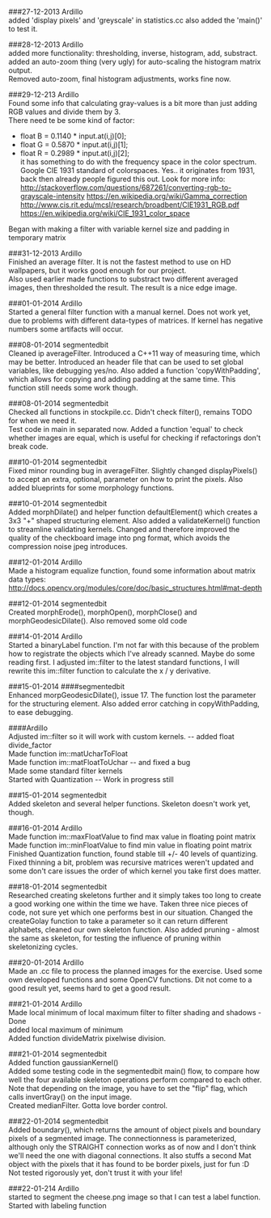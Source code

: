 ###27-12-2013 Ardillo<br>
added 'display pixels' and 'greyscale' in statistics.cc also added the 'main()' to test it.

###28-12-2013 Ardillo<br>
added more functionality: thresholding, inverse, histogram, add, substract.<br>
added an auto-zoom thing (very ugly) for auto-scaling the histogram matrix output.<br>
Removed auto-zoom, final histogram adjustments, works fine now.

###29-12-213 Ardillo<br>
Found some info that calculating gray-values is a bit more than just adding RGB 
values and divide them by 3.<br>
There need te be some kind of factor:
- float B = 0.1140 * input.at<Vec3b>(i,j)[0];
- float G = 0.5870 * input.at<Vec3b>(i,j)[1];
- float R = 0.2989 * input.at<Vec3b>(i,j)[2];<br>
it has something to do with the frequency space in the color spectrum. 
Google CIE 1931 standard of colorspaces.
Yes.. it originates from 1931, back then already people figured this out.
Look for more info:
http://stackoverflow.com/questions/687261/converting-rgb-to-grayscale-intensity
https://en.wikipedia.org/wiki/Gamma_correction
http://www.cis.rit.edu/mcsl/research/broadbent/CIE1931_RGB.pdf
https://en.wikipedia.org/wiki/CIE_1931_color_space

Began with making a filter with variable kernel size and padding in temporary matrix

###31-12-2013 Ardillo<br>
Finished an average filter. It is not the fastest method to use on HD wallpapers,
but it works good enough for our project.<br>
Also used earlier made functions to substract two different averaged images, then
thresholded the result.
The result is a nice edge image.

###01-01-2014 Ardillo<br>
Started a general filter function with a manual kernel. Does not work yet, due 
to problems with different data-types of matrices. If kernel has negative numbers
some artifacts will occur.

###08-01-2014 segmentedbit<br>
Cleaned ip averageFilter. Introduced a C++11 way of measuring time, which may be
better. Introduced an header file that can be used to set global variables, 
like debugging yes/no. Also added a function 'copyWithPadding', which allows 
for copying and adding padding at the same time.
This function still needs some work though.

###08-01-2014 segmentedbit<br>
Checked all functions in stockpile.cc. Didn't check filter(), remains TODO for 
when we need it.<br>
Test code in main in separated now. Added a function 'equal' to check whether 
images are equal, which is useful for checking if refactorings don't break code.

###10-01-2014 segmentedbit<br>
Fixed minor rounding bug in averageFilter. Slightly changed displayPixels() to 
accept an extra, optional, parameter on how to print the pixels. Also added 
blueprints for some morphology functions.

###10-01-2014 segmentedbit<br>
Added morphDilate() and helper function defaultElement() which creates a 3x3 "+" 
shaped structuring element. Also added a validateKernel() function to streamline 
validating kernels. Changed and therefore improved the quality of the checkboard 
image into png format, which avoids the compression noise jpeg introduces.

###12-01-2014 Ardillo<br>
Made a histogram equalize function, found some information about matrix data 
types: http://docs.opencv.org/modules/core/doc/basic_structures.html#mat-depth<br>

###12-01-2014 segmentedbit<br>
Created morphErode(), morphOpen(), morphClose() and morphGeodesicDilate(). Also 
removed some old code

###14-01-2014 Ardillo<br>
Started a binaryLabel function. I'm not far with this because of the problem 
how to registrate the objects which I've already scanned. Maybe do some reading
first. I adjusted im::filter to the latest standard functions, I will rewrite 
this im::filter function to calculate the x / y derivative.

###15-01-2014 
####segmentedbit<br>
Enhanced morpGeodesicDilate(), issue 17. The function lost the parameter for the
structuring element. Also added error catching in copyWithPadding, to ease 
debugging.

####Ardillo<br>
Adjusted im::filter so it will work with custom kernels. -- added float divide_factor<br>
Made function im::matUcharToFloat <br>
Made function im::matFloatToUchar -- and fixed a bug <br>
Made some standard filter kernels <br>
Started with Quantization -- Work in progress still <br>

###15-01-2014 segmentedbit<br>
Added skeleton and several helper functions. Skeleton doesn't work yet, though.<br>

###16-01-2014 Ardillo<br>
Made function im::maxFloatValue to find max value in floating point matrix <br>
Made function im::minFloatValue to find min value in floating point matrix <br>
Finished Quantization function, found stable till +/- 40 levels of quantizing.<br>
Fixed thinning a bit, problem was recursive matrices weren't updated and some don't care issues 
the order of which kernel you take first does matter.<br>

###18-01-2014 segmentedbit<br>
Researched creating skeletons further and it simply takes too long to create a good
working one within the time we have. Taken three nice pieces of code, not sure yet 
which one performs best in our situation. Changed the createGolay function to take
a parameter so it can return different alphabets, cleaned our own skeleton function.
Also added pruning - almost the same as skeleton, for testing the influence of pruning
within skeletonizing cycles.<br>

###20-01-2014 Ardillo<br>
Made an .cc file to process the planned images for the exercise. 
Used some own developed functions and some OpenCV functions. Dit not come to a 
good result yet, seems hard to get a good result.<br>

###21-01-2014 Ardillo<br>
Made local minimum of local maximum filter to filter shading and shadows - Done<br>
added local maximum of minimum <br>
Added function divideMatrix pixelwise division. <br>

###21-01-2014 segmentedbit<br>
Added function gaussianKernel()<br>
Added some testing code in the segmentedbit main() flow, to compare how well the four
available skeleton operations perform compared to each other. Note that depending on the
image, you have to set the "flip" flag, which calls invertGray() on the input image.<br>
Created medianFilter. Gotta love border control.<br>

###22-01-2014 segmentedbit<br>
Added boundary(), which returns the amount of object pixels and boundary pixels of a
segmented image. The connectionness is parameterized, although only the STRAIGHT
connection works as of now and I don't think we'll need the one with diagonal connections.
It also stuffs a second Mat object with the pixels that it has found to be border pixels,
just for fun :D<br>
Not tested rigorously yet, don't trust it with your life! 

###22-01-214 Ardillo<br>
started to segment the cheese.png image so that I can test a label function.<br>
Started with labeling function<br>
